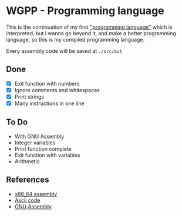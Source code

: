 # WGPP - Programming language

This is the continuation of my first ["programming language"](https://github.com/jdpmm/wgdi) which is interpreted, but i wanna go beyond it, and make a better programming language, so this is my compiled programming language.

Every assembly code will be saved at `./src/out`

## Done
* [x] Exit function with numbers
* [x] Ignore comments and whitespaces
* [x] Print strings
* [x] Many instructions in one line

## To Do
* With GNU Assembly
* Integer variables
* Print function complete
* Exit function with variables
* Arithmetic

## References
* [x86_64 assembly](https://en.wikipedia.org/wiki/X86_assembly_language)
* [Ascii code](https://elcodigoascii.com.ar/)
* [GNU Assembly](https://es.wikipedia.org/wiki/GNU_Assembler)
